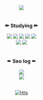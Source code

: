 
<div align = "center">
  <img align="center" src="https://github-readme-stats-sigma-five.vercel.app/api/top-langs/?username=Seo0H&theme=dark&layout=compact" />            
</div>


<br>

<h3 align="center">✏ Studying ✏</h3>

<div align = "center">
  <img src="https://img.shields.io/badge/Javascript-yellow?style=flat-square&logo=Javascript&logoColor=white"/>
  <img src="https://img.shields.io/badge/HTML-red?style=flat-square&logo=HTML5&logoColor=white"/>
  <img src="https://img.shields.io/badge/CSS-blue?style=flat-square&logo=css3&logoColor=white"/>
  <img src="https://img.shields.io/badge/Java-orange?style=flat-square&logo=Java&logoColor=orange"/>
  <img src="https://img.shields.io/badge/Arduino-00979D?style=flat-square&logo=Arduino&logoColor=white"/>
  <br>
  <img src="https://img.shields.io/badge/MySQL-4479A1?style=flat-square&logo=MySQL&logoColor=white"/>
  <img src="https://img.shields.io/badge/Spring&Springboot-green?style=flat-square&logo=spring&logoColor=white"/>
</div>

<br>

<h3 align="center">✒ Seo log ✒</h3>

<div align = "center">
  <a href="https://seo0h.tistory.com" target="_blank" >
    <img src="https://img.shields.io/badge/Tistory-Seo.log-EEEEEE?style=for-the-badge&logo=Tistory&logoColor=white"/>
  </a>
  <br>
  <a href="https://seo0h.notion.site/SEO-Portfolio-88d0f94693c64a69a5fc4fb527db3b3f" target="_blank" >
    <img src="https://img.shields.io/badge/Notion-Seo Portfolio-EEEEEE?style=for-the-badge&logo=Notion&logoColor=white"/>
  </a>
</div>

<br>
<br>
<div align = "center">
<a href="https://hits.sh/github.com/Seo0H/"><img alt="Hits" src="https://hits.sh/github.com/Seo0H.svg?view=today-total&style=flat-square&color=ebebeb&logo=github"/>
</div>
